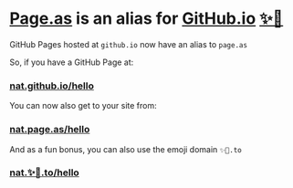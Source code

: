 # [Page.as](https://page.as) is an alias for [GitHub.io](https://github.io) [✨🚀](https://✨🚀.to)

GitHub Pages hosted at `github.io` now have an alias to `page.as`

So, if you have a GitHub Page at:

### [nat.github.io/hello](https://nat.github.io/hello) 

You can now also get to your site from:

### [nat.page.as/hello](https://nat.page.as/hello/)

And as a fun bonus, you can also use the emoji domain `✨🚀.to`

### [nat.✨🚀.to/hello](https://nat.✨🚀.to/hello/)

